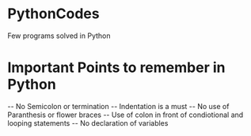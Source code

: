 # PythonCodes
 Few programs solved in Python

# Important Points to remember in Python
 -- No Semicolon or termination
 -- Indentation is a must
 -- No use of Paranthesis or flower braces
 -- Use of colon in front of condiotional and looping statements
 -- No declaration of variables
